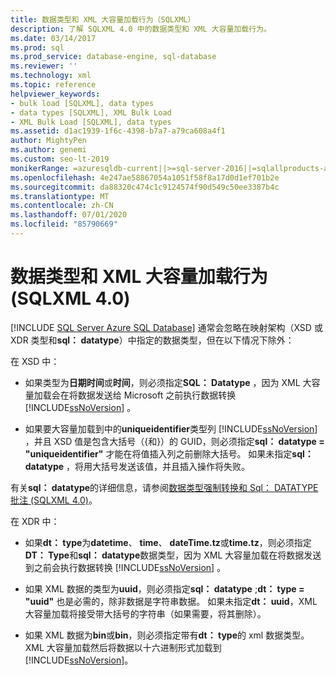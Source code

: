 ```yaml
---
title: 数据类型和 XML 大容量加载行为（SQLXML）
description: 了解 SQLXML 4.0 中的数据类型和 XML 大容量加载行为。
ms.date: 03/14/2017
ms.prod: sql
ms.prod_service: database-engine, sql-database
ms.reviewer: ''
ms.technology: xml
ms.topic: reference
helpviewer_keywords:
- bulk load [SQLXML], data types
- data types [SQLXML], XML Bulk Load
- XML Bulk Load [SQLXML], data types
ms.assetid: d1ac1939-1f6c-4398-b7a7-a79ca608a4f1
author: MightyPen
ms.author: genemi
ms.custom: seo-lt-2019
monikerRange: =azuresqldb-current||>=sql-server-2016||=sqlallproducts-allversions||>=sql-server-linux-2017||=azuresqldb-mi-current
ms.openlocfilehash: 4e247ae58867054a1051f58f8a17d0d1ef701b2e
ms.sourcegitcommit: da88320c474c1c9124574f90d549c50ee3387b4c
ms.translationtype: MT
ms.contentlocale: zh-CN
ms.lasthandoff: 07/01/2020
ms.locfileid: "85790669"
---
```

# <a name="data-types-and-xml-bulk-load-behavior-sqlxml-40"></a>数据类型和 XML 大容量加载行为 (SQLXML 4.0)
[!INCLUDE [SQL Server Azure SQL Database](../../../includes/applies-to-version/sql-asdb.md)]
  通常会忽略在映射架构（XSD 或 XDR 类型和**sql： datatype**）中指定的数据类型，但在以下情况下除外：  
  
 在 XSD 中：  
  
-   如果类型为**日期时间**或**时间**，则必须指定**SQL： Datatype** ，因为 XML 大容量加载会在将数据发送给 Microsoft 之前执行数据转换 [!INCLUDE[ssNoVersion](../../../includes/ssnoversion-md.md)] 。  
  
-   如果要大容量加载到中的**uniqueidentifier**类型列 [!INCLUDE[ssNoVersion](../../../includes/ssnoversion-md.md)] ，并且 XSD 值是包含大括号（{和}）的 GUID，则必须指定**sql： datatype = "uniqueidentifier"** 才能在将值插入列之前删除大括号。 如果未指定**sql： datatype** ，将用大括号发送该值，并且插入操作将失败。  
  
 有关**sql： datatype**的详细信息，请参阅[数据类型强制转换和 Sql： DATATYPE 批注 &#40;SQLXML 4.0&#41;](../../../relational-databases/sqlxml-annotated-xsd-schemas-using/data-type-coercions-and-the-sql-datatype-annotation-sqlxml-4-0.md)。  
  
 在 XDR 中：  
  
-   如果**dt： type**为**datetime**、 **time**、 **dateTime.tz**或**time.tz**，则必须指定**DT： Type**和**sql： datatype**数据类型，因为 XML 大容量加载在将数据发送到之前会执行数据转换 [!INCLUDE[ssNoVersion](../../../includes/ssnoversion-md.md)] 。  
  
-   如果 XML 数据的类型为**uuid**，则必须指定**sql： datatype** ;**dt： type = "uuid"** 也是必需的，除非数据是字符串数据。 如果未指定**dt： uuid**，XML 大容量加载将接受带大括号的字符串（如果需要，将其删除）。  
  
-   如果 XML 数据为**bin**或**bin**，则必须指定带有**dt： type**的 xml 数据类型。 XML 大容量加载然后将数据以十六进制形式加载到 [!INCLUDE[ssNoVersion](../../../includes/ssnoversion-md.md)]。  
  
  
